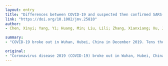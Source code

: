 ```yaml
---
layout: entry
title: "Differences between COVID-19 and suspected then confirmed SARS-CoV-2-negative pneumonia: a retrospective study from a single center"
link: "https://doi.org/10.1002/jmv.25810"
author:
- Chen, Xinyi; Yang, Yi; Huang, Min; Liu, Lili; Zhang, Xianxiang; Xu, Jing; Geng, Shaoqing; Han, Bo; Xiao, Jiangfeng; Wan, Yanyun

summary:
- "COVID-19 broke out in Wuhan, Hubei, China in December 2019. Tens thousands of people have been infected with the disease. Our aim was to distinguish severe acute respiratory syndrome coronavirus 2 (SARS-CoV-2)-positive patients from SARS-CV-2-negative patients. Fever and cough appeared more frequently in control patients than in control. The routine blood work-up parameters did not change much. There were 38."

original:
- "Coronavirus disease 2019 (COVID-19) broke out in Wuhan, Hubei, China in December 2019. Tens thousands of people have been infected with the disease. Our aim was to distinguish severe acute respiratory syndrome coronavirus 2 (SARS-CoV-2)-positive patients from SARS-CoV-2-negative patients. We retrospectively compared the data of COVID-19 patients with those of suspected and confirmed SARS-CoV-2-negative patients (control patients). There were 78 COVID-19 patients and 26 control patients, whose median ages were significantly different (P=0.001). The percentage of COVID-19 patients admitting exposure to Wuhan was obviously higher than that of control patients (X2=29.130, P<0.001). Fever and cough appeared more frequently in COVID-19 patients than in the control patients. The routine blood work-up parameters of COVID-19 patients did not change much and their mean counts were in normal range. There were 38.5% of control patients had higher procalcitonin (PCT) levels than 0.5ng/ml, which was significantly higher than that percentage of COVID-19 patients (X2=22.636, P <0.05), and COVID-19 patients were also more likely to have decreased or normal urea and creatinine levels than control patients (X2=24.930, 8.480, P <0.05).Younger age, exposure to Wuhan, fever, cough, and slight changes in routine blood work-up parameters, urea and creatinine were important features discriminating COVID-19 from control patients. Slightly increased, but far less than 0.5ng/ml, PCT levels also differentiated COVID-19 patients from control patients This article is protected by copyright. All rights reserved."
---
```


